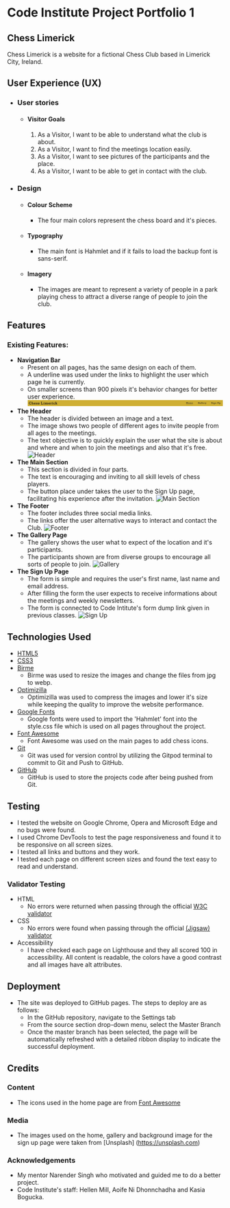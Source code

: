 # Code Institute Project Portfolio 1 
## Chess Limerick
Chess Limerick is a website for a fictional Chess Club based in Limerick City, Ireland. 

## User Experience (UX)

-   ### User stories

    -   #### Visitor Goals

        1. As a Visitor, I want to be able to understand what the club is about.  
        2. As a Visitor, I want to find the meetings location easily.
        3. As a Visitor, I want to see pictures of the participants and the place.
        4. As a Visitor, I want to be able to get in contact with the club.
   
-   ### Design
    -   #### Colour Scheme
        -   The four main colors represent the chess board and it's pieces.
    -   #### Typography
        -   The main font is Hahmlet and if it fails to load the backup font is sans-serif.
    -   #### Imagery
        -   The images are meant to represent a variety of people in a park playing chess to attract a diverse range of people to join the club.


## Features 

### Existing Features:
- __Navigation Bar__
  - Present on all pages, has the same design on each of them.
  - A underline was used under the links to highlight the user which page he is currently.
  - On smaller screens than 900 pixels it's behavior changes for better user experience.
![Nav Bar](docs/nav-bar-normal-res.jpg)
- __The Header__
  - The header is divided between an image and a text.
  - The image shows two people of different ages to invite people from all ages to the meetings.
  - The text objective is to quickly explain the user what the site is about and where and when to join the meetings and also that it's free.
![Header]()
- __The Main Section__
  - This section is divided in four parts.
  - The text is encouraging and inviting to all skill levels of chess players. 
  - The button place under takes the user to the Sign Up page, facilitating his experience after the invitation.
![Main Section]()
- __The Footer__ 
  - The footer includes three social media links. 
  - The links offer the user alternative ways to interact and contact the Club.
![Footer]()
- __The Gallery Page__
  - The gallery shows the user what to expect of the location and it's participants. 
  - The participants shown are from diverse groups to encourage all sorts of people to join. 
![Gallery]()
- __The Sign Up Page__
  - The form is simple and requires the user's first name, last name and email address.
  - After filling the form the user expects to receive informations about the meetings and weekly newsletters.
  - The form is connected to Code Intitute's form dump link given in previous classes.
![Sign Up]()

## Technologies Used

-   [HTML5](https://en.wikipedia.org/wiki/HTML5)
-   [CSS3](https://en.wikipedia.org/wiki/Cascading_Style_Sheets)
-   [Birme](https://www.birme.net)
    - Birme was used to resize the images and change the files from jpg to webp.
-   [Optimizilla](https://imagecompressor.com/)
    - Optimizilla was used to compress the images and lower it's size while keeping the quality to improve the website performance.
-   [Google Fonts](https://fonts.google.com/)
    - Google fonts were used to import the 'Hahmlet' font into the style.css file which is used on all pages throughout the project.
-   [Font Awesome](https://fontawesome.com/)
    - Font Awesome was used on the main pages to add chess icons.
-   [Git](https://git-scm.com/)
    - Git was used for version control by utilizing the Gitpod terminal to commit to Git and Push to GitHub.
-   [GitHub](https://github.com/)
    - GitHub is used to store the projects code after being pushed from Git.


## Testing
- I tested the website on Google Chrome, Opera and Microsoft Edge and no bugs were found.
- I used Chrome DevTools to test the page responsiveness and found it to be responsive on all screen sizes.
- I tested all links and buttons and they work.
- I tested each page on different screen sizes and found the text easy to read and understand.
### Validator Testing
- HTML
  - No errors were returned when passing through the official [W3C validator](link)
- CSS
  - No errors were found when passing through the official [(Jigsaw) validator](link)
- Accessibility
  - I have checked each page on Lighthouse and they all scored 100 in accessibility. All content is readable, the colors have a good contrast and all images have alt attributes.

## Deployment
- The site was deployed to GitHub pages. The steps to deploy are as follows: 
  - In the GitHub repository, navigate to the Settings tab 
  - From the source section drop-down menu, select the Master Branch
  - Once the master branch has been selected, the page will be automatically refreshed with a detailed ribbon display to indicate the successful deployment. 

## Credits 

### Content 
- The icons used in the home page are from [Font Awesome](https://fontawesome.com/)
### Media
- The images used on the home, gallery and background image for the sign up page were taken from [Unsplash] (https://unsplash.com)
### Acknowledgements
- My mentor Narender Singh who motivated and guided me to do a better project.
- Code Institute's staff: Hellen Mill, Aoife Ni Dhonnchadha and Kasia Bogucka.
